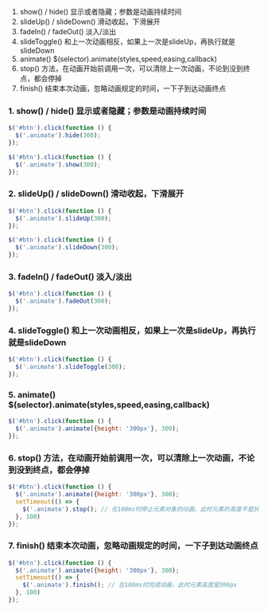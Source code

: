 1. show() / hide() 显示或者隐藏；参数是动画持续时间
2. slideUp() / slideDown() 滑动收起，下滑展开
3. fadeIn() / fadeOut() 淡入/淡出
4. slideToggle() 和上一次动画相反，如果上一次是slideUp，再执行就是slideDown
5. animate() $(selector).animate(styles,speed,easing,callback)
6. stop() 方法，在动画开始前调用一次，可以清除上一次动画，不论到没到终点，都会停掉
7. finish() 结束本次动画，忽略动画规定的时间，一下子到达动画终点

### 1. show() / hide() 显示或者隐藏；参数是动画持续时间

```javascript
$('#btn').click(function () {
  $('.animate').hide(300);
});

```

```javascript
$('#btn').click(function () {
  $('.animate').show(300);
});
```

### 2. slideUp() / slideDown() 滑动收起，下滑展开

```javascript
$('#btn').click(function () {
  $('.animate').slideUp(300);
});
```

```javascript
$('#btn').click(function () {
  $('.animate').slideDown(300);
});
```

### 3. fadeIn() / fadeOut() 淡入/淡出

```javascript
$('#btn').click(function () {
  $('.animate').fadeOut(300);
});
```

### 4. slideToggle() 和上一次动画相反，如果上一次是slideUp，再执行就是slideDown

```javascript
$('#btn').click(function () {
  $('.animate').slideToggle(300);
});
```

### 5. animate() $(selector).animate(styles,speed,easing,callback)

```javascript
$('#btn').click(function () {
  $('.animate').animate({height: '300px'}, 300);
});
```

### 6. stop() 方法，在动画开始前调用一次，可以清除上一次动画，不论到没到终点，都会停掉
```javascript
$('#btn').click(function () {
  $('.animate').animate({height: '300px'}, 300);
  setTimeout(() => {
    $('.animate').stop(); // 在100ms时停止元素对象的动画，此时元素的高度不是300px
  }, 100)
});
```

### 7. finish() 结束本次动画，忽略动画规定的时间，一下子到达动画终点

```javascript
$('#btn').click(function () {
  $('.animate').animate({height: '300px'}, 300);
  setTimeout(() => {
    $('.animate').finish(); // 在100ms时完成动画，此时元素高度是300px
  }, 100)
});
```


